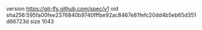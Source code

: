 version https://git-lfs.github.com/spec/v1
oid sha256:595fa00fee2376840b9740fffbe92ac8467e81fefc20dd4b5eb65d351d66723d
size 1043
